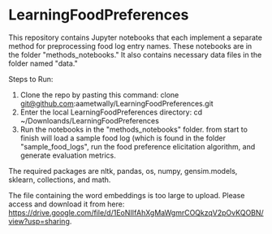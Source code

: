 # LearningFoodPreferences

This repository contains Jupyter notebooks that each implement a separate method for preprocessing food log entry names. These notebooks are in the folder "methods_notebooks." It also contains necessary data files in the folder named "data." 

Steps to Run:
1) Clone the repo by pasting this command: clone git@github.com:aametwally/LearningFoodPreferences.git
2) Enter the local LearningFoodPreferences directory: cd ~/Downloands/LearningFoodPreferences
3) Run the notebooks in the "methods_notebooks" folder. from start to finish will load a sample food log (which is found in the folder "sample_food_logs", run the food preference elicitation algorithm, and generate evaluation metrics. 

The required packages are nltk, pandas, os, numpy, gensim.models, sklearn, collections, and math.

The file containing the word embeddings is too large to upload. Please access and download it from here: https://drive.google.com/file/d/1EoNIIfAhXgMaWgmrCOQkzqV2pOvKQOBN/view?usp=sharing.

